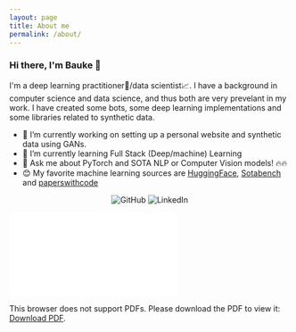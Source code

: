 ```yaml
---
layout: page
title: About me
permalink: /about/
---
```


### Hi there, I'm Bauke 👋

I'm a deep learning practitioner🧠/data scientist📈. I have a background in computer science and data science, and thus both are very prevelant in my work. I have created some bots, some deep learning implementations and some libraries related to synthetic data. 


- 🔭 I’m currently working on setting up a personal website and synthetic data using GANs.
- 🌱 I’m currently learning Full Stack (Deep/machine) Learning 
- 💬 Ask me about PyTorch and SOTA NLP or Computer Vision models! 🔥🔥
- 😊 My favorite machine learning sources are [HuggingFace](https://huggingface.co), [Sotabench](https://sotabench.com) and [paperswithcode](https://paperswithcode.com)

<p align="center">
	<a href="https://github.com/Baukebrenninkmeijer">
        <img src="https://img.shields.io/github/followers/Baukebrenninkmeijer.svg?label=GitHub&style=social" alt="GitHub" style="display:inline-block;"></a>
	<a href="https://www.linkedin.com/in/bauke-brenninkmeijer-40143310b">
        <img src="https://img.shields.io/badge/LinkedIn--_.svg?style=social&logo=linkedin" style="display:inline-block;" alt="LinkedIn"></a>
</p>



<object data="/assets/Curriculum_Vitae_Bauke_Brenninkmeijer_2020.pdf" type="application/pdf" width="700px" height="1000px">
    <embed src="/assets/Curriculum_Vitae_Bauke_Brenninkmeijer_2020.pdf">
        <p>This browser does not support PDFs. Please download the PDF to view it: <a href="/assets/Curriculum_Vitae_Bauke_Brenninkmeijer_2020.pdf">Download PDF</a>.</p>
    </embed>
</object>